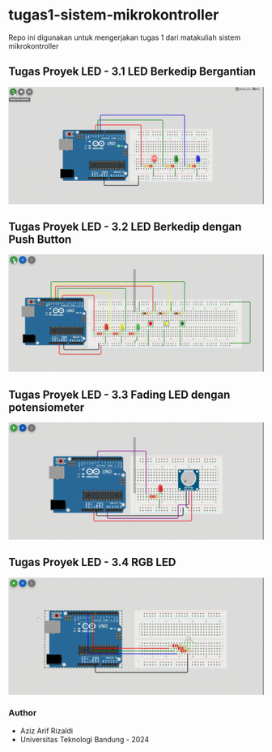 # tugas1-sistem-mikrokontroller
Repo ini digunakan untuk mengerjakan tugas 1 dari matakuliah sistem mikrokontroller

## Tugas Proyek LED - 3.1 LED Berkedip Bergantian
![Tampilan 3.1](preview/3-1.gif)

## Tugas Proyek LED - 3.2 LED Berkedip dengan Push Button
![Tampilan 3.2](preview/3-2.gif)

## Tugas Proyek LED - 3.3 Fading LED dengan potensiometer
![Tampilan 3.3](preview/3-3.gif)

## Tugas Proyek LED - 3.4 RGB LED
![Tampilan 3.4](preview/3-4.gif)


### Author
- Aziz Arif Rizaldi
- Universitas Teknologi Bandung - 2024
